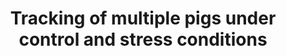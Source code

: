 ---
layout: page
title: Tracking of multiple pigs under control and stress conditions
description: 
img: assets/img/pigtrack.png
importance: 3
category: Precision Livestock Farming
---